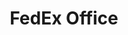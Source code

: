 ---
title: "FedEx Office"
url: /falls-church/fedex-office-south-jefferson-street/
shop: Kopieren
---